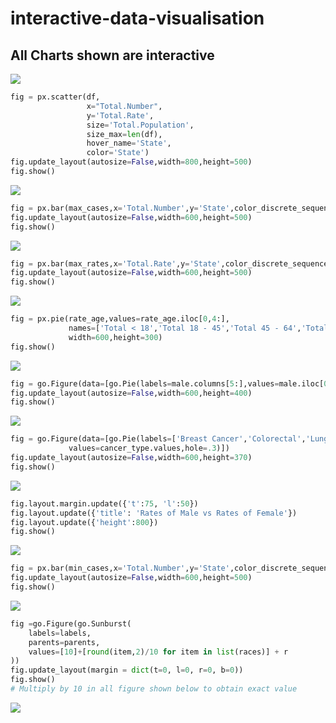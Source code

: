 # interactive-data-visualisation
## All Charts shown are interactive
![](./charts/5076A668-2863-40F5-BF0C-D5DBE3DC61B9.gif)

```python
fig = px.scatter(df,
                 x="Total.Number",
                 y='Total.Rate',
                 size='Total.Population',
                 size_max=len(df),
                 hover_name='State',
                 color='State')
fig.update_layout(autosize=False,width=800,height=500)
fig.show()
```
![](./charts/newplot-11.png)


```python
fig = px.bar(max_cases,x='Total.Number',y='State',color_discrete_sequence=['#F83839']*len(max_cases))
fig.update_layout(autosize=False,width=600,height=500)
fig.show()
```
![](./charts/newplot-10.png)

```python
fig = px.bar(max_rates,x='Total.Rate',y='State',color_discrete_sequence=['#FBEE0F']*len(max_rates))
fig.update_layout(autosize=False,width=600,height=500)
fig.show()
```
![](./charts/newplot-9.png)

```python
fig = px.pie(rate_age,values=rate_age.iloc[0,4:],
             names=['Total < 18','Total 18 - 45','Total 45 - 64','Total > 64'],
             width=600,height=300)
fig.show()
```
![](./charts/newplot-8.png)

```python
fig = go.Figure(data=[go.Pie(labels=male.columns[5:],values=male.iloc[0,5:],pull=[0,0.3,0.1,0])])
fig.update_layout(autosize=False,width=600,height=400)
fig.show()
```
![](./charts/newplot-7.png)

```python
fig = go.Figure(data=[go.Pie(labels=['Breast Cancer','Colorectal','Lung Cancer'],
             values=cancer_type.values,hole=.3)])
fig.update_layout(autosize=False,width=600,height=370)
fig.show()
```
![](./charts/newplot-6.png)

```python
fig.layout.margin.update({'t':75, 'l':50})
fig.layout.update({'title': 'Rates of Male vs Rates of Female'})
fig.layout.update({'height':800})
fig.show()
```
![](./charts/newplot-5.png)

```python
fig = px.bar(min_cases,x='Total.Number',y='State',color_discrete_sequence=['green']*len(min_cases))
fig.update_layout(autosize=False,width=600,height=500)
fig.show()
```
![](./charts/newplot-3.png)

```python
fig =go.Figure(go.Sunburst(
    labels=labels,
    parents=parents,
    values=[10]+[round(item,2)/10 for item in list(races)] + r
))
fig.update_layout(margin = dict(t=0, l=0, r=0, b=0))
fig.show()
# Multiply by 10 in all figure shown below to obtain exact value
```
![](./charts/newplot-2.png) 








